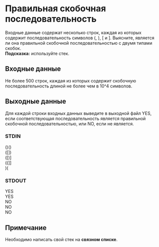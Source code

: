 # Правильная скобочная последовательность
Входные данные содержат несколько строк, каждая из которых содержит последовательность символов \(, \), \[ и \]. Выясните, является ли она правильной скобочной последовательностью с двумя типами скобок.  
__Подсказка:__ используйте стек.

## Входные данные
Не более 500 строк, каждая из которых содержит скобочную последовательность длиной не более чем в 10^4 символов.

## Выходные данные
Для каждой строки входных данных выведите в выходной файл YES, если соответствующая последовательность является правильной скобочной последовательностью, или NO, если не является.

### STDIN
\(\)\(\)  
\(\[\]\)  
\(\[\)\]  
\(\(\]\]  
\)\(

### STDOUT
YES  
YES  
NO  
NO  
NO

## Примечание
Необходимо написать свой стек на __связном списке__.
